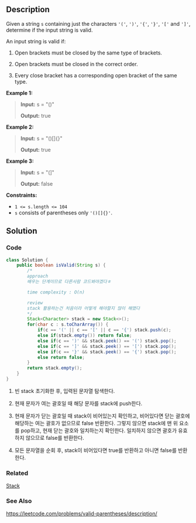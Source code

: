 ## Description
Given a string `s` containing just the characters `'('`, `')'`, `'{'`, `'}'`, `'['` and `']'`, determine if the input string is valid.

An input string is valid if:

1. Open brackets must be closed by the same type of brackets.

2. Open brackets must be closed in the correct order.

3. Every close bracket has a corresponding open bracket of the same type.

**Example 1:**

> **Input:** s = "()"
> 
> **Output:** true

**Example 2:**

> **Input:** s = "()[]{}"
> 
> **Output:** true

**Example 3:**

> **Input:** s = "(]"
> 
> **Output:** false
 
**Constraints:**

- `1 <= s.length <= 104`
- `s` consists of parentheses only `'()[]{}'`.

## Solution
### Code
```java
class Solution {
    public boolean isValid(String s) {
        /*
        approach
        배우는 단계이므로 다른사람 코드봐야겠다ㅎ

        time complexity : O(n)

        review
        stack 활용하는건 처음이라 어떻게 해야할지 많이 해맸다
        */
        Stack<Character> stack = new Stack<>();
        for(char c : s.toCharArray()) {
            if(c == '(' || c == '[' || c == '{') stack.push(c);
            else if(stack.empty()) return false;
            else if(c == ')' && stack.peek() == '(') stack.pop();
            else if(c == ']' && stack.peek() == '[') stack.pop();
            else if(c == '}' && stack.peek() == '{') stack.pop();
            else return false;
        }
        return stack.empty();
    }
}
```
1. 빈 stack 초기화한 후, 입력된 문자열 탐색한다.

2. 현재 문자가 여는 괄호일 때 해당 문자를 stack에 push한다.

3. 현재 문자가 닫는 괄호일 때 stack이 비어있는지 확인하고, 비어있다면 닫는 괄호에 해당하는 여는 괄호가 없으므로 false 반환한다. 그렇지 않으면 stack에 맨 위 요소를 pop하고, 현재 닫는 괄호와 일치하는지 확인한다. 일치하지 않으면 괄호가 유효하지 않으므로 false를 반환한다.

4. 모든 문자열을 순회 후, stack이 비어있다면 true를 반환하고 아니면 false를 반환한다.

### Related

[Stack](/Data-Structure/Stack.md)

### See Also

https://leetcode.com/problems/valid-parentheses/description/